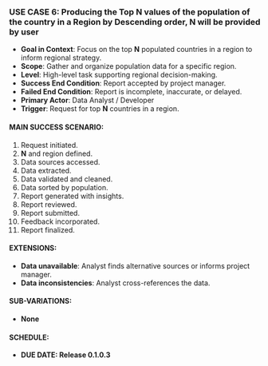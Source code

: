 ### **USE CASE 6: Producing the Top N values of the population of the country in a Region by Descending order, N will be provided by user**

- **Goal in Context**: Focus on the top **N** populated countries in a region to inform regional strategy.
- **Scope**: Gather and organize population data for a specific region.
- **Level**: High-level task supporting regional decision-making.
- **Success End Condition**: Report accepted by project manager.
- **Failed End Condition**: Report is incomplete, inaccurate, or delayed.
- **Primary Actor**: Data Analyst / Developer
- **Trigger**: Request for top **N** countries in a region.

#### **MAIN SUCCESS SCENARIO**:
1. Request initiated.
2. **N** and region defined.
3. Data sources accessed.
4. Data extracted.
5. Data validated and cleaned.
6. Data sorted by population.
7. Report generated with insights.
8. Report reviewed.
9. Report submitted.
10. Feedback incorporated.
11. Report finalized.

#### **EXTENSIONS**:
- **Data unavailable**: Analyst finds alternative sources or informs project manager.
- **Data inconsistencies**: Analyst cross-references the data.

#### **SUB-VARIATIONS**:
- **None**

#### **SCHEDULE**:
- **DUE DATE: Release 0.1.0.3**



